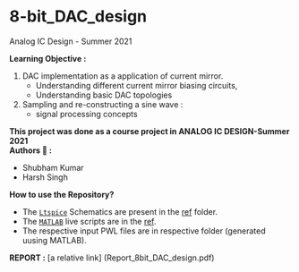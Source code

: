 # 8-bit_DAC_design
Analog IC Design - Summer 2021

**Learning Objective :**
1. DAC implementation as a application of current mirror. 
    - Understanding different current mirror biasing circuits,
    - Understanding basic DAC topologies
2. Sampling and re-constructing a sine wave : 
    - signal processing concepts

**This project was done as a course project in ANALOG IC DESIGN-Summer 2021** <br> **Authors :memo: :**
- Shubham Kumar
- Harsh Singh

**How to use the Repository?**
- The [``Ltspice``](https://www.analog.com/en/design-center/design-tools-and-calculators/ltspice-simulator.html) Schematics are present in the [ref](./LtSpice_Schematics) folder.
- The [``MATLAB``](https://matlab.mathworks.com/) live scripts are in the [ref](./MATLAB_codes).
- The respective input PWL files are in respective folder (generated uusing MATLAB).

**REPORT :** [a relative link] (Report_8bit_DAC_design.pdf)
